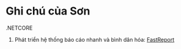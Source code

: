 # Ghi chú của Sơn
.NETCORE
1) Phát triển hệ thống báo cáo nhanh và bình dân hóa: [FastReport](https://github.com/FastReports/FastReport)
